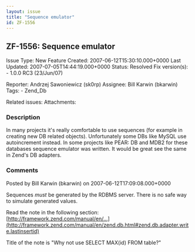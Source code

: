 ```yaml
---
layout: issue
title: "Sequence emulator"
id: ZF-1556
---
```


ZF-1556: Sequence emulator
--------------------------

 Issue Type: New Feature Created: 2007-06-12T15:30:10.000+0000 Last Updated: 2007-07-05T14:44:19.000+0000 Status: Resolved Fix version(s): - 1.0.0 RC3 (23/Jun/07)
 
 Reporter:  Andrzej Sawoniewicz (sk0rp)  Assignee:  Bill Karwin (bkarwin)  Tags: - Zend\_Db
 
 Related issues: 
 Attachments: 
### Description

In many projects it's really comfortable to use sequences (for example in creating new DB related objects). Unfortunately some DBs like MySQL use autoincrement instead. In some projects like PEAR: DB and MDB2 for these databases sequence emulator was written. It would be great see the same in Zend's DB adapters.

 

 

### Comments

Posted by Bill Karwin (bkarwin) on 2007-06-12T17:09:08.000+0000

Sequences _must_ be generated by the RDBMS server. There is no safe way to simulate generated values.

Read the note in the following section: [http://framework.zend.com/manual/en/…](http://framework.zend.com/manual/en/zend.db.html#zend.db.adapter.write.lastinsertid)

Title of the note is "Why not use SELECT MAX(id) FROM table?"

 

 